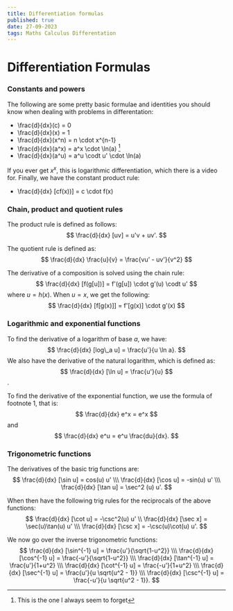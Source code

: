 ```yaml
---
title: Differentiation formulas
published: true
date: 27-09-2023
tags: Maths Calculus Differentation
---
```


# Differentiation Formulas
### Constants and powers
The following are some pretty basic formulae and identities you should know when dealing with
problems in differentation:
- \frac{d}{dx}(c) = 0
- \frac{d}{dx}(x) = 1
- \frac{d}{dx}(x^n) = n \cdot x^{n-1}
- \frac{d}{dx}(a^x) = a^x \cdot \ln(a) [^1]
- \frac{d}{dx}(a^u) = a^u \codt u' \cdot \ln(a)

If you ever get $x^x$, this is logarithmic differentiation, which there is a video for. Finally,
we have the constant product rule:

- \frac{d}{dx} [cf(x))] = c \cdot f(x)

### Chain, product and quotient rules
The product rule is defined as follows:
$$
\frac{d}{dx} [uv] = u'v + uv'.
$$

The quotient rule is defined as:
$$
\frac{d}{dx} \frac{u}{v} = \frac{vu' - uv'}{v^2}
$$

The derivative of a composition is solved using the chain rule:
$$
\frac{d}{dx} [f(g[u])] = f'(g[u]) \cdot g'(u) \codt u'
$$
where $u = h(x)$. When $u = x$, we get the following:
$$
\frac{d}{dx} [f[g(x)]] = f'[g(x)] \cdot g'(x)
$$

### Logarithmic and exponential functions
To find the derivative of a logarithm of base $a$, we have:
$$
\frac{d}{dx} [log\_a u] = \frac{u'}{u \ln a}.
$$
We also have the derivative of the natural logarithm, which is defined as:
$$
\frac{d}{dx} [\ln u] = \frac{u'}{u}
$$.

To find the derivative of the exponential function, we use the formula of footnote 1, that is:
$$
\frac{d}{dx} e^x = e^x
$$
and
$$
\frac{d}{dx} e^u = e^u \frac{du}{dx}.
$$

### Trigonometric functions
The derivatives of the basic trig functions are:
$$
\frac{d}{dx} [\sin u] = cos(u) u' \\\
\frac{d}{dx} [\cos u] = -sin(u) u' \\\
\frac{d}{dx} [\tan u] = \sec^2 (u) u'.
$$

When then have the following trig rules for the reciprocals of the above functions:
$$
\frac{d}{dx} [\cot u] = -\csc^2(u) u' \\
\frac{d}{dx} [\sec x] = \sec(u)\tan(u) u'  \\\
\frac{d}{dx} [\csc x] = -\csc(u)\cot(u) u'.
$$

We now go over the inverse trigonometric functions:
$$
\frac{d}{dx} [\sin^{-1} u] = \frac{u'}{\sqrt{1-u^2}} \\\
\frac{d}{dx} [\cos^{-1} u] = \frac{-u'}{\sqrt{1-u^2}} \\\
\frac{d}{dx} [\tan^{-1} u] = \frac{u'}{1+u^2} \\\
\frac{d}{dx} [\cot^{-1} u] = \frac{-u'}{1+u^2} \\\
\frac{d}{dx} [\sec^{-1} u] = \frac{u'}{u \sqrt{u^2 - 1}} \\\
\frac{d}{dx} [\csc^{-1} u] = \frac{-u'}{u \sqrt{u^2 - 1}}.
$$

[^1]: This is the one I always seem to forget
